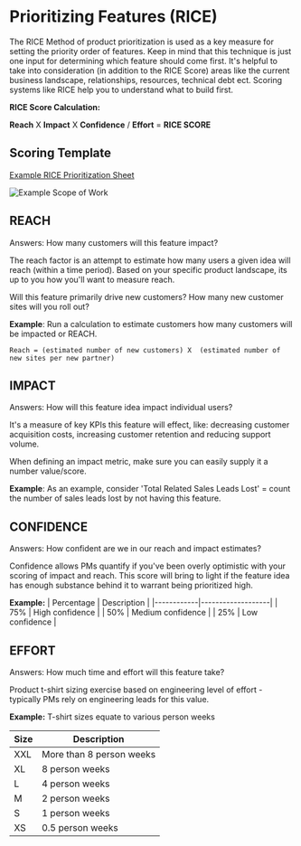 # Prioritizing Features (RICE)

The RICE Method of product prioritization is used as a key measure for setting the priority order of features. Keep in mind that this technique is just one input for determining which feature should come first. It's helpful to take into consideration (in addition to the RICE Score) areas like the current business landscape, relationships, resources, technical debt ect. Scoring systems like RICE help you to understand what to build first. 

**RICE Score Calculation:**

**Reach** X **Impact** X **Confidence** / **Effort** = **RICE SCORE**

## Scoring Template
[Example RICE Prioritization Sheet](https://docs.google.com/spreadsheets/d/1NM49_F2BPv4TbR5b-f9xaEh3fxB_nrbr5Mw5Thyg55I/edit?usp=sharing)

![Example Scope of Work](/RICEScore.png)

## REACH
Answers: How many customers will this feature impact?

The reach factor is an attempt to estimate how many users a given idea will reach (within a time period). Based on your specific product landscape, its up to you how you'll want to measure reach.

Will this feature primarily drive new customers? How many new customer sites will you roll out?

**Example**: 
Run a calculation to estimate customers how many customers will be impacted or REACH.

```
Reach = (estimated number of new customers) X  (estimated number of new sites per new partner)
```

## IMPACT
Answers: How will this feature idea impact individual users? 

It's a measure of key KPIs this feature will effect, like: decreasing customer acquisition costs, increasing customer retention and reducing support volume.

When defining an impact metric, make sure you can easily supply it a number value/score. 

**Example**: As an example, consider 'Total Related Sales Leads Lost' = count the number of sales leads lost by not having this feature.


## CONFIDENCE
Answers: How confident are we in our reach and impact estimates? 

Confidence allows PMs quantify if you've been overly optimistic with your scoring of impact and reach. This score will bring to light if the feature idea has enough substance behind it to warrant being prioritized high. 

**Example:**
| Percentage | Description       |
|------------|-------------------|
| 75%        | High confidence   |
| 50%        | Medium confidence |
| 25%        | Low confidence    |

## EFFORT
Answers: How much time and effort will this feature take?

Product t-shirt sizing exercise based on engineering level of effort - typically PMs rely on engineering leads for this value. 

**Example:**
T-shirt sizes equate to various person weeks

| Size | Description              |
|------|--------------------------|
| XXL  | More than 8 person weeks |
| XL   | 8 person weeks           |
| L    | 4 person weeks           |
| M    | 2 person weeks           |
| S    | 1 person weeks           |
| XS   | 0.5 person weeks         |

<comments/>
